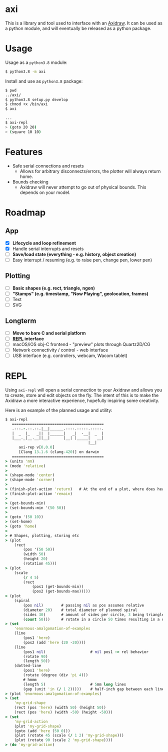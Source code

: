 # axi
This is a library and tool used to interface with an [Axidraw](https://axidraw.com/).
It can be used as a python module, and will eventually be released as a python package.

# Usage
Usage as a `python3.8` module:
```bash
$ python3.8 -m axi
```

Install and use as `python3.8` package:
```bash
$ pwd
../axi/
$ python3.8 setup.py develop
$ chmod +x /bin/axi
$ axi

...
$ axi-repl
> (goto 20 20)
> (square 10 10)
```


# Features
* Safe serial connections and resets
  - Allows for arbitrary disconnects/errors, the plotter will always return home.
* Bounds checking
  - Axidraw will never attempt to go out of physical bounds. This depends on your model.

# Roadmap
## App
- [x] **Lifecycle and loop refinement**
- [x] Handle serial interrupts and resets
- [ ] **Save/load state (everything - e.g. history, object creation)**
- [ ] Easy interrupt / resuming (e.g. to raise pen, change pen, lower pen)

## Plotting
- [ ] **Basic shapes (e.g. rect, triangle, ngon)**
- [ ] **"Stamps" (e.g. timestamp, "Now Playing", geolocation, frames)**
- [ ] Text
- [ ] SVG

## Longterm
- [ ] **Move to bare C and serial platform**
- [ ] **[REPL](#repl) interface**
- [ ] macOS/iOS obj-C frontend - "preview" plots through Quartz2D/CG
- [ ] Network connectivity / control - web interface
- [ ] USB interface (e.g. controllers, webcam, Wacom tablet)
    
# REPL
Using `axi-repl` will open a serial connection to your Axidraw and allows you to create, store and edit objects on the fly. The intent of this is to make the Axidraw a more interactive experience, hopefully inspiring some creativity. 

Here is an example of the planned usage and utility:

```clojure
$ axi-repl
   =========================================
   .---.-.--.--.|__|______.----.-----.-----.
   |  _  |_   _||  |______|   _|  -__|  _  |
   |___._|__.__||__|      |__| |_____|   __|
                                     |__|
      axi-rep v[0.0.0]
      [Clang 13.1.6 (clang-420)] on darwin
   =========================================
> (units 'mm)
> (mode 'relative)
>
> (shape-mode 'center)
> (shape-mode 'corner)
>
> (finish-plot-action 'return)   # At the end of a plot, where does head go
> (finish-plot-action 'remain)
>
> (get-bounds-min)
> (set-bounds-min '(50 50))
>
> (goto '(50 10))
> (set-home)
> (goto 'home)
>
> # Shapes, plotting, storing etc
> (plot
    (rect
        (pos '(50 50))
        (width 50)
        (height 20)
        (rotation 45)))
> (plot
    (scale
        (/ 4 5)
        (rect
            (pos1 (get-bounds-min))
            (pos2 (get-bounds-max)))))
> (plot
    (spiral
        (pos nil)        # passing nil as pos assumes relative
        (diameter 20)    # total diameter of planned spiral
        (sides 30)       # amount of sides per circle, 3 being triangle, 360 being circle
        (count 50)))     # rotate in a circle 50 times resulting in a d=20 spiral
> (set
    'enormous-amalgomation-of-examples
    (line
        (pos1 'here)
        (pos2 (add 'here (20 -20))))
    (line
        (pos1 nil)                    # nil pos1 -> rel behavior
        (rotate 90)
        (length 50))
    (dotted-line
        (pos1 'here)
        (rotate (degree (div 'pi 4)))
        # hmmm
        (length 5)                    # 5mm long lines
        (gap (unit 'in (/ 1 2)))))    # half-inch gap between each line
> (plot 'enormous-amalgomation-of-examples)
> (set
    'my-grid-shape
    (rect (pos 'here) (width 50) (height 50))
    (rect (pos 'here) (width -50) (height -50)))
> (set
    'my-grid-action
    (plot 'my-grid-shape)
    (goto (add 'here (50 0)))
    (plot (rotate 45 (scale (/ 1 2) 'my-grid-shape)))
    (plot (rotate 90 (scale 2 'my-grid-shape))))
> (do 'my-grid-action)
```

